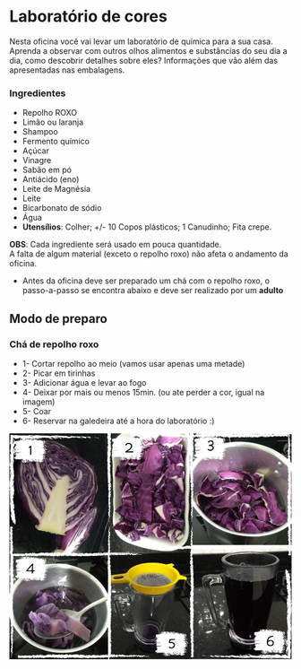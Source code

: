 # Laboratório de cores

Nesta oficina você vai levar um laboratório de química para a sua casa. Aprenda a observar com outros olhos alimentos e substâncias do seu dia a dia, como descobrir detalhes sobre eles? Informações que vão além das apresentadas nas embalagens. 

### Ingredientes 
* Repolho ROXO
* Limão ou laranja
* Shampoo 
* Fermento químico
* Açúcar 
* Vinagre
* Sabão em pó
* Antiácido (eno)
* Leite de Magnésia 
* Leite
* Bicarbonato de sódio
* Água
* **Utensílios**: Colher; +/- 10 Copos plásticos; 1 Canudinho; Fita crepe.

**OBS**: Cada ingrediente será usado em pouca quantidade.                               
A falta de algum material (exceto o repolho roxo) não afeta o andamento da oficina.

- Antes da oficina deve ser preparado um chá com o repolho roxo, o passo-a-passo se encontra abaixo e deve ser realizado por um **adulto**

## Modo de preparo

### Chá de repolho roxo
* 1- Cortar repolho ao meio (vamos usar apenas uma metade)
* 2- Picar em tirinhas
* 3- Adicionar água e levar ao fogo
* 4- Deixar por mais ou menos 15min. (ou ate perder a cor, igual na imagem)
* 5- Coar
* 6- Reservar na galedeira até a hora do laboratório :)

![passo a passo repolho](repolho.jpg)

